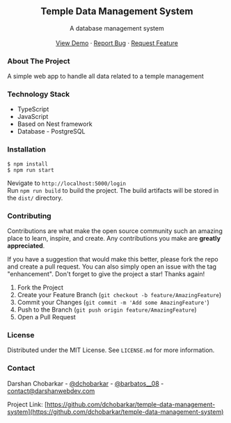 <div align="center">
  <h2 align="center">Temple Data Management System</h2>

  <p align="center">
    A database management system
    <br />
    <br />
    <a href="https://github.com/dchobarkar/temple-data-management-system/">View Demo</a>
    ·
    <a href="https://github.com/dchobarkar/temple-data-management-system/issues">Report Bug</a>
    ·
    <a href="https://github.com/dchobarkar/temple-data-management-system/issues">Request Feature</a>
  </p>
</div>

### About The Project

A simple web app to handle all data related to a temple management

### Technology Stack

- TypeScript
- JavaScript
- Based on Nest framework
- Database - PostgreSQL

### Installation

    $ npm install
    $ npm run start

Nevigate to `http://localhost:5000/login`  
 Run `npm run build` to build the project. The build artifacts will be stored in the `dist/` directory.

### Contributing

Contributions are what make the open source community such an amazing place to learn, inspire, and create. Any contributions you make are **greatly appreciated**.

If you have a suggestion that would make this better, please fork the repo and create a pull request. You can also simply open an issue with the tag "enhancement".
Don't forget to give the project a star! Thanks again!

1. Fork the Project
2. Create your Feature Branch (`git checkout -b feature/AmazingFeature`)
3. Commit your Changes (`git commit -m 'Add some AmazingFeature'`)
4. Push to the Branch (`git push origin feature/AmazingFeature`)
5. Open a Pull Request

### License

Distributed under the MIT License. See `LICENSE.md` for more information.

### Contact

Darshan Chobarkar - [@dchobarkar](https://www.linkedin.com/in/dchobarkar/) - [@barbatos\_\_08](https://twitter.com/barbatos__08) - contact@darshanwebdev.com

Project Link: [https://github.com/dchobarkar/temple-data-management-system](https://github.com/dchobarkar/temple-data-management-system)

